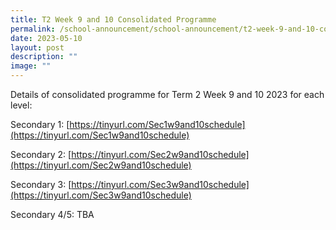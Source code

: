 ```yaml
---
title: T2 Week 9 and 10 Consolidated Programme
permalink: /school-announcement/school-announcement/t2-week-9-and-10-consolidated-programme/
date: 2023-05-10
layout: post
description: ""
image: ""
---
```

Details of consolidated programme for Term 2 Week 9 and 10 2023 for each level:

Secondary 1: [https://tinyurl.com/Sec1w9and10schedule](https://tinyurl.com/Sec1w9and10schedule)

Secondary 2: [https://tinyurl.com/Sec2w9and10schedule](https://tinyurl.com/Sec2w9and10schedule)

Secondary 3: [https://tinyurl.com/Sec3w9and10schedule](https://tinyurl.com/Sec3w9and10schedule)

Secondary 4/5: TBA